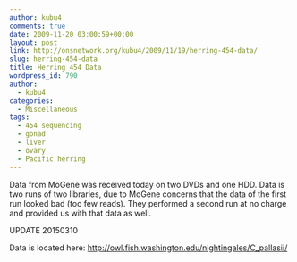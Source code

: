 ```yaml
---
author: kubu4
comments: true
date: 2009-11-20 03:00:59+00:00
layout: post
link: http://onsnetwork.org/kubu4/2009/11/19/herring-454-data/
slug: herring-454-data
title: Herring 454 Data
wordpress_id: 790
author:
  - kubu4
categories:
  - Miscellaneous
tags:
  - 454 sequencing
  - gonad
  - liver
  - ovary
  - Pacific herring
---
```


Data from MoGene was received today on two DVDs and one HDD. Data is two runs of two libraries, due to MoGene concerns that the data of the first run looked bad (too few reads). They performed a second run at no charge and provided us with that data as well.



UPDATE 20150310

Data is located here: http://owl.fish.washington.edu/nightingales/C_pallasii/
